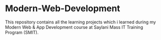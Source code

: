 # Modern-Web-Development
This repository contains all the learning projects which i learned during my Modern Web &amp; App Development course at Saylani Mass IT Training Program (SMIT).
